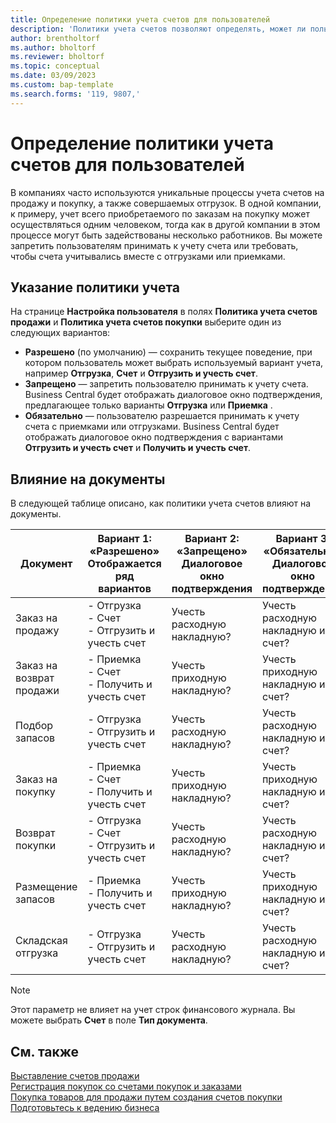 ```yaml
---
title: Определение политики учета счетов для пользователей
description: 'Политики учета счетов позволяют определять, может ли пользователь учитывать счета продажи и покупки.'
author: brentholtorf
ms.author: bholtorf
ms.reviewer: bholtorf
ms.topic: conceptual
ms.date: 03/09/2023
ms.custom: bap-template
ms.search.forms: '119, 9807,'
---
```


# Определение политики учета счетов для пользователей

В компаниях часто используются уникальные процессы учета счетов на продажу и покупку, а также совершаемых отгрузок. В одной компании, к примеру, учет всего приобретаемого по заказам на покупку может осуществляться одним человеком, тогда как в другой компании в этом процессе могут быть задействованы несколько работников. Вы можете запретить пользователям принимать к учету счета или требовать, чтобы счета учитывались вместе с отгрузками или приемками.

## Указание политики учета

На странице **Настройка пользователя** в полях **Политика учета счетов продажи** и **Политика учета счетов покупки** выберите один из следующих вариантов:

* **Разрешено** (по умолчанию) — сохранить текущее поведение, при котором пользователь может выбрать используемый вариант учета, например **Отгрузка**, **Счет** и **Отгрузить и учесть счет**. 
* **Запрещено** — запретить пользователю принимать к учету счета. Business Central будет отображать диалоговое окно подтверждения, предлагающее только варианты **Отгрузка** или **Приемка** .
* **Обязательно** — пользователю разрешается принимать к учету счета с приемками или отгрузками. Business Central будет отображать диалоговое окно подтверждения с вариантами **Отгрузить и учесть счет** и **Получить и учесть счет**.

## Влияние на документы

В следующей таблице описано, как политики учета счетов влияют на документы.

|Документ | Вариант 1: «Разрешено» <br>Отображается ряд вариантов| Вариант 2: «Запрещено» <br>Диалоговое окно подтверждения | Вариант 3: «Обязательно» <br>Диалоговое окно подтверждения|
|--|--|--|--|
|Заказ на продажу |- Отгрузка <br>- Счет <br>- Отгрузить и учесть счет |Учесть расходную накладную? |Учесть расходную накладную и счет?|
|Заказ на возврат продажи |- Приемка <br>- Счет <br>- Получить и учесть счет |Учесть приходную накладную? |Учесть приходную накладную и счет?|
|Подбор запасов |- Отгрузка <br>- Отгрузить и учесть счет |Учесть расходную накладную? |Учесть расходную накладную и счет?|
|Заказ на покупку |- Приемка <br>- Счет <br>- Получить и учесть счет |Учесть приходную накладную? |Учесть приходную накладную и счет?|
|Возврат покупки |- Отгрузка <br>- Счет <br>- Отгрузить и учесть счет |Учесть расходную накладную? |Учесть расходную накладную и счет?|
|Размещение запасов |- Приемка <br>- Получить и учесть счет |Учесть приходную накладную? |Учесть приходную накладную и счет?|
|Складская отгрузка |- Отгрузка <br>- Отгрузить и учесть счет | Учесть расходную накладную? |Учесть расходную накладную и счет?|

   > [!Note]
   > Этот параметр не влияет на учет строк финансового журнала. Вы можете выбрать **Счет** в поле **Тип документа**.

## См. также

[Выставление счетов продажи](sales-how-invoice-sales.md)  
[Регистрация покупок со счетами покупок и заказами](purchasing-how-record-purchases.md)  
[Покупка товаров для продажи путем создания счетов покупки](purchasing-how-purchase-products-sale.md)
[Подготовьтесь к ведению бизнеса](ui-get-ready-business.md)  
